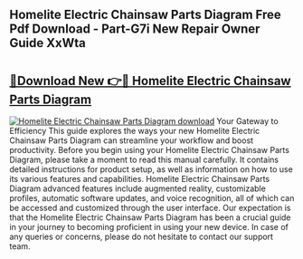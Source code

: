## Homelite Electric Chainsaw Parts Diagram Free Pdf Download - Part-G7i New Repair Owner Guide XxWta

# <h2><a href="http://dfqmpag.blite.top/?on=Homelite+Electric+Chainsaw+Parts+Diagram">🔗Download New 👉🔴 Homelite Electric Chainsaw Parts Diagram</a></h2>

[![Homelite Electric Chainsaw Parts Diagram download](https://i.imgur.com/lujVjoI.png)](http://dfqmpag.blite.top/?on=Homelite+Electric+Chainsaw+Parts+Diagram)
Your Gateway to Efficiency This guide explores the ways your new Homelite Electric Chainsaw Parts Diagram can streamline your workflow and boost productivity. Before you begin using your Homelite Electric Chainsaw Parts Diagram, please take a moment to read this manual carefully. It contains detailed instructions for product setup, as well as information on how to use its various features and capabilities. Homelite Electric Chainsaw Parts Diagram advanced features include augmented reality, customizable profiles, automatic software updates, and voice recognition, all of which can be accessed and customized through the user interface. Our expectation is that the Homelite Electric Chainsaw Parts Diagram has been a crucial guide in your journey to becoming proficient in using your new device. In case of any queries or concerns, please do not hesitate to contact our support team.
